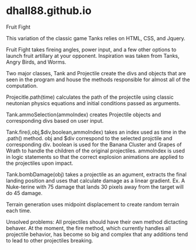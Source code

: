 # dhall88.github.io

Fruit Fight

This variation of the classic game Tanks relies on HTML, CSS, and Jquery.

Fruit Fight takes fireing angles, power input, and a few other options to launch fruit artillary at your opponent.  Inspiration was taken from Tanks, Angry Birds, and Worms.

Two major classes, Tank and Projectile create the divs and objects that are seen in the program and house the methods responsible for almost all of the computation.

Projecitle.path(time) calculates the path of the projectile using classic neutonian physics equations and initial conditions passed as arguments.  

Tank.ammoSelection(ammoIndex) creates Projectile objects and corresponding divs based on user input.

Tank.fire(i,obj,$div,boolean,ammoIndex) takes an index used as time in the .path() method. obj and $div correspond to the selected projctile and corresponding div. boolean is used for the Banana Cluster and Grapes of Wrath to handle the children of the original projectiles. ammoIndex is used in logic statements so that the correct explosion animations are applied to the projectiles upon impact.

Tank.bombDamage(obj) takes a projectile as an agument, extracts the final landing position and uses that calculate damage as a linear gradient. Ex. A Nuke-terine with 75 damage that lands 30 pixels away from the target will do 45 damage.

Terrain generation uses midpoint displacement to create random terrain each time.

Unsolved problems: All projectiles should have their own method dictacting behaver.  At the moment, the fire method, which currently handles all projectile behavior, has become so big and complex that any additions tend to lead to other projectiles breaking.